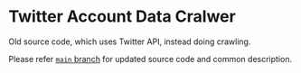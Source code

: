 Twitter Account Data Cralwer
============================
Old source code, which uses Twitter API, instead doing crawling.

Please refer [`main` branch](https://github.com/somnisomni/twitter-account-data-crawler/tree/main) for updated source code and common description.
